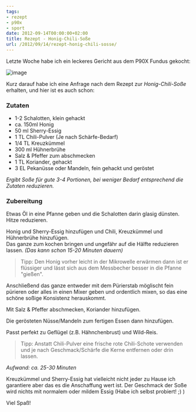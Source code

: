 ```yaml
---
tags:
- rezept
- p90x
- sport
date: 2012-09-14T00:00:00+02:00
title: Rezept - Honig-Chili-Soße
url: /2012/09/14/rezept-honig-chili-sosse/
---
```


Letzte Woche habe ich ein leckeres Gericht aus dem P90X Fundus gekocht:

![image](http://f.cl.ly/items/3k092T1z3L24281P2I0Z/Honig-Chili-Sosse.png)

Kurz darauf habe ich eine Anfrage nach dem Rezept zur _Honig-Chili-Soße_ erhalten, und hier ist es auch schon:

### Zutaten
- 1-2 Schalotten, klein gehackt
- ca. 150ml Honig
- 50 ml Sherry-Essig
- 1 TL Chili-Pulver (Je nach Schärfe-Bedarf)
- 1/4 TL Kreuzkümmel
- 300 ml Hühnerbrühe
- Salz & Pfeffer zum abschmecken
- 1 TL Koriander, gehackt
- 3 EL Pekanüsse oder Mandeln, fein gehackt und geröstet

_Ergibt Soße für gute 3-4 Portionen, bei weniger Bedarf entsprechend die Zutaten reduzieren._

### Zubereitung
Etwas Öl in eine Pfanne geben und die Schalotten darin glasig dünsten. Hitze reduzieren.

Honig und Sherry-Essig hinzufügen und Chili, Kreuzkümmel und Hühnerbrühe hinzufügen.   
Das ganze zum kochen bringen und ungefähr auf die Hälfte reduzieren lassen. _(Das kann schon 15-20 Minuten dauern)_

> Tipp: Den Honig vorher leicht in der Mikrowelle erwärmen dann ist er flüssiger und lässt sich aus dem Messbecher besser in die Pfanne "gießen".

Anschließend das ganze entweder mit dem Pürierstab möglischt fein pürieren oder alles in einen Mixer geben und ordentlich mixen, so das eine schöne soßige Konsistenz herauskommt.

Mit Salz & Pfeffer abschmecken, Koriander hinzufügen.

Die gerösteten Nüsse/Mandeln zum fertigen Essen dann hinzufügen.

Passt perfekt zu Geflügel (z.B. Hähnchenbrust) und Wild-Reis.

> Tipp: Anstatt Chili-Pulver eine frische rote Chili-Schote verwenden und je nach Geschmack/Schärfe die Kerne entfernen oder drin lassen.

_Aufwand: ca. 25-30 Minuten_

Kreuzkümmel und Sherry-Essig hat vielleicht nicht jeder zu Hause ich garantiere aber das es die Anschaffung wert ist. Der Geschmack der Soße wird nichts mit normalem oder mildem Essig (Habe ich selbst probiert! ;) )

Viel Spaß!
